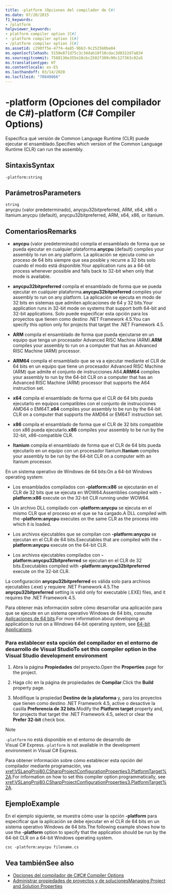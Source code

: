 ```yaml
---
title: -platform (Opciones del compilador de C#)
ms.date: 07/20/2015
f1_keywords:
- /platform
helpviewer_keywords:
- platform compiler option [C#]
- -platform compiler option [C#]
- /platform compiler option [C#]
ms.assetid: c290ff5e-47f4-4a85-9bb3-9c2525b0be04
ms.openlocfilehash: 5150e871d75c3c34dab10f10cdac3d8322d7a834
ms.sourcegitcommit: 7588136e355e10cbc2582f389c90c127363c02a5
ms.translationtype: HT
ms.contentlocale: es-ES
ms.lasthandoff: 03/14/2020
ms.locfileid: "70849866"
---
```

# <a name="-platform-c-compiler-options"></a><span data-ttu-id="bc649-102">-platform (Opciones del compilador de C#)</span><span class="sxs-lookup"><span data-stu-id="bc649-102">-platform (C# Compiler Options)</span></span>

<span data-ttu-id="bc649-103">Especifica qué versión de Common Language Runtime (CLR) puede ejecutar el ensamblado.</span><span class="sxs-lookup"><span data-stu-id="bc649-103">Specifies which version of the Common Language Runtime (CLR) can run the assembly.</span></span>

## <a name="syntax"></a><span data-ttu-id="bc649-104">Sintaxis</span><span class="sxs-lookup"><span data-stu-id="bc649-104">Syntax</span></span>

```console
-platform:string
```

## <a name="parameters"></a><span data-ttu-id="bc649-105">Parámetros</span><span class="sxs-lookup"><span data-stu-id="bc649-105">Parameters</span></span>

`string` \
<span data-ttu-id="bc649-106">anycpu (valor predeterminado), anycpu32bitpreferred, ARM, x64, x86 o Itanium.</span><span class="sxs-lookup"><span data-stu-id="bc649-106">anycpu (default), anycpu32bitpreferred, ARM, x64, x86, or Itanium.</span></span>

## <a name="remarks"></a><span data-ttu-id="bc649-107">Comentarios</span><span class="sxs-lookup"><span data-stu-id="bc649-107">Remarks</span></span>

- <span data-ttu-id="bc649-108">**anycpu** (valor predeterminado) compila el ensamblado de forma que se pueda ejecutar en cualquier plataforma.</span><span class="sxs-lookup"><span data-stu-id="bc649-108">**anycpu** (default) compiles your assembly to run on any platform.</span></span> <span data-ttu-id="bc649-109">La aplicación se ejecuta como un proceso de 64 bits siempre que sea posible y recurre a 32 bits solo cuando el modo está disponible.</span><span class="sxs-lookup"><span data-stu-id="bc649-109">Your application runs as a 64-bit process whenever possible and falls back to 32-bit when only that mode is available.</span></span>

- <span data-ttu-id="bc649-110">**anycpu32bitpreferred** compila el ensamblado de forma que se pueda ejecutar en cualquier plataforma.</span><span class="sxs-lookup"><span data-stu-id="bc649-110">**anycpu32bitpreferred** compiles your assembly to run on any platform.</span></span> <span data-ttu-id="bc649-111">La aplicación se ejecuta en modo de 32 bits en sistemas que admiten aplicaciones de 64 y 32 bits.</span><span class="sxs-lookup"><span data-stu-id="bc649-111">Your application runs in 32-bit mode on systems that support both 64-bit and 32-bit applications.</span></span> <span data-ttu-id="bc649-112">Solo puede especificar esta opción para los proyectos que tienen como destino .NET Framework 4.5.</span><span class="sxs-lookup"><span data-stu-id="bc649-112">You can specify this option only for projects that target the .NET Framework 4.5.</span></span>

- <span data-ttu-id="bc649-113">**ARM** compila el ensamblado de forma que pueda ejecutarse en un equipo que tenga un procesador Advanced RISC Machine (ARM).</span><span class="sxs-lookup"><span data-stu-id="bc649-113">**ARM** compiles your assembly to run on a computer that has an Advanced RISC Machine (ARM) processor.</span></span>

- <span data-ttu-id="bc649-114">**ARM64** compila el ensamblado que se va a ejecutar mediante el CLR de 64 bits en un equipo que tiene un procesador Advanced RISC Machine (ARM) que admite el conjunto de instrucciones A64.</span><span class="sxs-lookup"><span data-stu-id="bc649-114">**ARM64** compiles your assembly to run by the 64-bit CLR on a computer that has an Advanced RISC Machine (ARM) processor that supports the A64 instruction set.</span></span>

- <span data-ttu-id="bc649-115">**x64** compila el ensamblado de forma que el CLR de 64 bits pueda ejecutarlo en equipos compatibles con el conjunto de instrucciones AMD64 o EM64T.</span><span class="sxs-lookup"><span data-stu-id="bc649-115">**x64** compiles your assembly to be run by the 64-bit CLR on a computer that supports the AMD64 or EM64T instruction set.</span></span>

- <span data-ttu-id="bc649-116">**x86** compila el ensamblado de forma que el CLR de 32 bits compatible con x86 pueda ejecutarlo.</span><span class="sxs-lookup"><span data-stu-id="bc649-116">**x86** compiles your assembly to be run by the 32-bit, x86-compatible CLR.</span></span>

- <span data-ttu-id="bc649-117">**Itanium** compila el ensamblado de forma que el CLR de 64 bits pueda ejecutarlo en un equipo con un procesador Itanium.</span><span class="sxs-lookup"><span data-stu-id="bc649-117">**Itanium** compiles your assembly to be run by the 64-bit CLR on a computer with an Itanium processor.</span></span>

<span data-ttu-id="bc649-118">En un sistema operativo de Windows de 64 bits:</span><span class="sxs-lookup"><span data-stu-id="bc649-118">On a 64-bit Windows operating system:</span></span>

- <span data-ttu-id="bc649-119">Los ensamblados compilados con **-platform:x86** se ejecutarán en el CLR de 32 bits que se ejecuta en WOW64.</span><span class="sxs-lookup"><span data-stu-id="bc649-119">Assemblies compiled with **-platform:x86** execute on the 32-bit CLR running under WOW64.</span></span>

- <span data-ttu-id="bc649-120">Un archivo DLL compilado con **-platform:anycpu** se ejecuta en el mismo CLR que el proceso en el que se ha cargado.</span><span class="sxs-lookup"><span data-stu-id="bc649-120">A DLL compiled with the **-platform:anycpu** executes on the same CLR as the process into which it is loaded.</span></span>

- <span data-ttu-id="bc649-121">Los archivos ejecutables que se compilan con **-platform:anycpu** se ejecutan en el CLR de 64 bits.</span><span class="sxs-lookup"><span data-stu-id="bc649-121">Executables that are compiled with the **-platform:anycpu** execute on the 64-bit CLR.</span></span>

- <span data-ttu-id="bc649-122">Los archivos ejecutables compilados con **-platform:anycpu32bitpreferred** se ejecutan en el CLR de 32 bits.</span><span class="sxs-lookup"><span data-stu-id="bc649-122">Executables compiled with **-platform:anycpu32bitpreferred** execute on the 32-bit CLR.</span></span>

<span data-ttu-id="bc649-123">La configuración **anycpu32bitpreferred** es válida solo para archivos ejecutables (.exe) y requiere .NET Framework 4.5.</span><span class="sxs-lookup"><span data-stu-id="bc649-123">The **anycpu32bitpreferred** setting is valid only for executable (.EXE) files, and it requires the .NET Framework 4.5.</span></span>

<span data-ttu-id="bc649-124">Para obtener más información sobre cómo desarrollar una aplicación para que se ejecute en un sistema operativo Windows de 64 bits, consulte [Aplicaciones de 64 bits](../../../framework/64-bit-apps.md).</span><span class="sxs-lookup"><span data-stu-id="bc649-124">For more information about developing an application to run on a Windows 64-bit operating system, see [64-bit Applications](../../../framework/64-bit-apps.md).</span></span>

### <a name="to-set-this-compiler-option-in-the-visual-studio-development-environment"></a><span data-ttu-id="bc649-125">Para establecer esta opción del compilador en el entorno de desarrollo de Visual Studio</span><span class="sxs-lookup"><span data-stu-id="bc649-125">To set this compiler option in the Visual Studio development environment</span></span>

1. <span data-ttu-id="bc649-126">Abra la página **Propiedades** del proyecto.</span><span class="sxs-lookup"><span data-stu-id="bc649-126">Open the **Properties** page for the project.</span></span>

2. <span data-ttu-id="bc649-127">Haga clic en la página de propiedades de **Compilar**.</span><span class="sxs-lookup"><span data-stu-id="bc649-127">Click the **Build** property page.</span></span>

3. <span data-ttu-id="bc649-128">Modifique la propiedad **Destino de la plataforma** y, para los proyectos que tienen como destino .NET Framework 4.5, active o desactive la casilla **Preferencia de 32 bits**.</span><span class="sxs-lookup"><span data-stu-id="bc649-128">Modify the **Platform target** property and, for projects that target the .NET Framework 4.5, select or clear the **Prefer 32-bit** check box.</span></span>

> [!NOTE]
> <span data-ttu-id="bc649-129">`-platform` no está disponible en el entorno de desarrollo de Visual C# Express.</span><span class="sxs-lookup"><span data-stu-id="bc649-129">`-platform` is not available in the development environment in Visual C# Express.</span></span>

<span data-ttu-id="bc649-130">Para obtener información sobre cómo establecer esta opción del compilador mediante programación, vea <xref:VSLangProj80.CSharpProjectConfigurationProperties3.PlatformTarget%2A>.</span><span class="sxs-lookup"><span data-stu-id="bc649-130">For information on how to set this compiler option programmatically, see <xref:VSLangProj80.CSharpProjectConfigurationProperties3.PlatformTarget%2A>.</span></span>

## <a name="example"></a><span data-ttu-id="bc649-131">Ejemplo</span><span class="sxs-lookup"><span data-stu-id="bc649-131">Example</span></span>

<span data-ttu-id="bc649-132">En el ejemplo siguiente, se muestra cómo usar la opción **-platform** para especificar que la aplicación se debe ejecutar en el CLR de 64 bits en un sistema operativo Windows de 64 bits.</span><span class="sxs-lookup"><span data-stu-id="bc649-132">The following example shows how to use the **-platform** option to specify that the application should be run by the 64-bit CLR on a 64-bit Windows operating system.</span></span>

```console
csc -platform:anycpu filename.cs
```

## <a name="see-also"></a><span data-ttu-id="bc649-133">Vea también</span><span class="sxs-lookup"><span data-stu-id="bc649-133">See also</span></span>

- [<span data-ttu-id="bc649-134">Opciones del compilador de C#</span><span class="sxs-lookup"><span data-stu-id="bc649-134">C# Compiler Options</span></span>](index.md)
- [<span data-ttu-id="bc649-135">Administrar propiedades de proyectos y de soluciones</span><span class="sxs-lookup"><span data-stu-id="bc649-135">Managing Project and Solution Properties</span></span>](/visualstudio/ide/managing-project-and-solution-properties)

